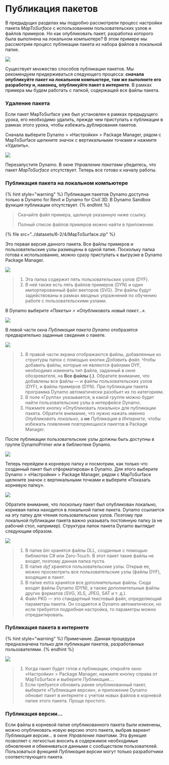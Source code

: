# Публикация пакетов

В предыдущих разделах мы подробно рассмотрели процесс настройки пакета _MapToSurface_ с использованием пользовательских узлов и файлов примеров. Но как опубликовать пакет, разработка которого была выполнена на локальном компьютере? В этом примере мы рассмотрим процесс публикации пакета из набора файлов в локальной папке.

![](../images/6-2/4/publishapackage-customnodes01.jpg)

Существует множество способов публикации пакетов. Мы рекомендуем придерживаться следующего процесса: **сначала опубликуйте пакет на локальном компьютере, там же выполните его разработку и, наконец, опубликуйте пакет в интернете**. В рамках примера мы будем работать с папкой, содержащей все файлы пакета.

### Удаление пакета

Если пакет MapToSurface уже был установлен в рамках предыдущего урока, его необходимо удалить, прежде чем приступать к публикации в рамках этого урока, чтобы избежать дублирования пакетов.

Сначала выберите Dynamo > «Настройки» > Package Manager, рядом с MapToSurface щелкните значок с вертикальными точками и нажмите «Удалить».

![](../images/6-2/4/publishapackage-deletepackage.jpg)

Перезапустите Dynamo. В окне _Управление пакетами_ убедитесь, что пакет _MapToSurface_ отсутствует. Теперь все готово к началу работы.

### Публикация пакета на локальном компьютере

{% hint style="warning" %} Публикация пакетов Dynamo доступна только в Dynamo for Revit и Dynamo for Civil 3D. В Dynamo Sandbox функция публикации отсутствует. {% endhint %}

> Скачайте файл примера, щелкнув указанную ниже ссылку.
>
> Полный список файлов примеров можно найти в приложении.

{% file src="../datasets/6-2/4/MapToSurface.zip" %}

Это первая версия данного пакета. Все файлы примеров и пользовательские узлы размещены в одной папке. Поскольку папка готова к использованию, можно сразу приступать к выгрузке в Dynamo Package Manager.

![](../images/6-2/4/publishapackage-publishlocally01.jpg)

> 1. Эта папка содержит пять пользовательских узлов (DYF).
> 2. В ней также есть пять файлов примеров (DYN) и один импортированный файл векторов (SVG). Эти файлы будут задействованы в рамках вводных упражнений по обучению работе с пользовательскими узлами.

В Dynamo выберите _«Пакеты» > «Опубликовать новый пакет...»_.

![](../images/6-2/4/publishapackage-publishlocally02.jpg)

В левой части окна _Публикация пакета Dynamo_ отобразятся предварительно заданные сведения о пакете.

![](../images/6-2/4/publishapackage-publishlocally03.jpg)

> 1. В правой части экрана отображаются файлы, добавленные из структуры папок с помощью кнопки _Добавить файл_. Чтобы добавить файлы, которые не являются файлами DYF, необходимо изменить тип файла, заданный в окне обозревателя, на **Все файлы (**_**.**_**)**. Обратите внимание, что добавлены все файлы — и файлы пользовательских узлов (DYF), и файлы примеров (DYN). При публикации пакета программа Dynamo автоматически разобьет их по категориям.
> 2. В поле «Группа» указывается, в какой группе можно будет найти пользовательские узлы в интерфейсе Dynamo.
> 3. Нажмите кнопку «Опубликовать локально» для публикации пакета. Обратите внимание, что нужно нажать именно _Опубликовать локально_, а **не** _Публикация в Интернете_, чтобы избежать появления повторяющихся пакетов в Package Manager.

После публикации пользовательские узлы должны быть доступны в группе DynamoPrimer или в библиотеке Dynamo.

![](../images/6-2/4/publishapackage-publishlocally04.jpg)

Теперь перейдем в корневую папку и посмотрим, как только что созданный пакет был отформатирован в Dynamo. Для этого выберите Dynamo > «Настройки» > Package Manager, рядом с MapToSurface щелкните значок с вертикальными точками и выберите «Показать корневую папку».

![](../images/6-2/4/publishapackage-publishlocally05.jpg)

Обратите внимание, что поскольку пакет был опубликован локально, корневая папка находится в локальной папке пакета. Dynamo ссылается на эту папку для чтения пользовательских узлов. Поэтому при локальной публикации пакета важно указывать постоянную папку (а не рабочий стол, например). Структура папок пакета Dynamo выглядит следующим образом.

![](../images/6-2/4/publishapackage-publishlocally06.jpg)

> 1. В папке _bin_ хранятся файлы DLL, созданные с помощью библиотек C# или Zero-Touch. В этот пакет такие файлы не входят, поэтому данная папка пуста.
> 2. В папке _dyf_ хранятся пользовательские узлы. Открыв ее, можно просмотреть все пользовательские узлы (файлы DYF), входящие в пакет.
> 3. В папке extra хранятся все дополнительные файлы. Сюда входят файлы Dynamo (DYN), а также дополнительные файлы других форматов (SVG, XLS, JPEG, SAT и т. д.).
> 4. Файл PKG — это стандартный текстовый файл, определяющий параметры пакета. Он создается в Dynamo автоматически, но если требуется подробная настройка, то параметры можно отредактировать.

### Публикация пакета в интернете

{% hint style="warning" %} Примечание. Данная процедура предназначена только для публикации пакетов, разработанных пользователями. {% endhint %}

![](../images/6-2/4/publishapackage-publishonline01.jpg)

> 1. Когда пакет будет готов к публикации, откройте окно «Настройки» > Package Manager, нажмите кнопку справа от MapToSurface и выберите _Публикация..._.
> 2. Если требуется обновить ранее опубликованный пакет, выберите «Публикация версии», и приложение Dynamo обновит пакет в интернете с учетом новых файлов в корневой папке этого пакета. Проще простого.

### Публикация версии...

Если файлы в корневой папке опубликованного пакета были изменены, можно опубликовать новую версию этого пакета, выбрав вариант _Публикация версии..._ в окне _Управление пакетами_. Эта функция позволяет с легкостью вносить в содержимое необходимые обновления и обмениваться данными с сообществом пользователей. Пользоваться функцией _Публикация версии_ могут только разработчики соответствующего пакета.
